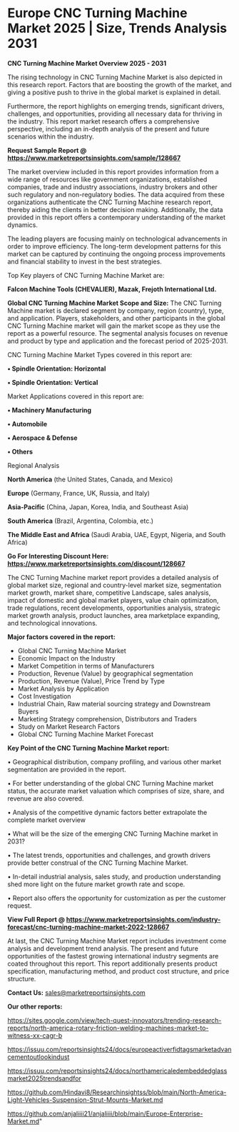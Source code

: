  # Europe CNC Turning Machine Market 2025 | Size, Trends Analysis 2031

<Strong> CNC Turning Machine Market Overview 2025 - 2031</strong>

The rising technology in CNC Turning Machine Market is also depicted in this research report. Factors that are boosting the growth of the market, and giving a positive push to thrive in the global market is explained in detail.

Furthermore, the report highlights on emerging trends, significant drivers, challenges, and opportunities, providing all necessary data for thriving in the industry. This report market research offers a comprehensive perspective, including an in-depth analysis of the present and future scenarios within the industry.

<strong>Request Sample Report @ <a href=https://www.marketreportsinsights.com/sample/128667>https://www.marketreportsinsights.com/sample/128667</a></strong>

The market overview included in this report provides information from a wide range of resources like government organizations, established companies, trade and industry associations, industry brokers and other such regulatory and non-regulatory bodies. The data acquired from these organizations authenticate the CNC Turning Machine research report, thereby aiding the clients in better decision making. Additionally, the data provided in this report offers a contemporary understanding of the market dynamics.

The leading players are focusing mainly on technological advancements in order to improve efficiency. The long-term development patterns for this market can be captured by continuing the ongoing process improvements and financial stability to invest in the best strategies.

Top Key players of CNC Turning Machine Market are:

<strong>Falcon Machine Tools (CHEVALIER), Mazak, Frejoth International Ltd.</strong>

<strong><b>Global CNC Turning Machine Market Scope and Size:</b></strong>
The CNC Turning Machine market is declared segment by company, region (country), type, and application. Players, stakeholders, and other participants in the global CNC Turning Machine market will gain the market scope as they use the report as a powerful resource. The segmental analysis focuses on revenue and product by type and application and the forecast period of 2025-2031.

CNC Turning Machine Market Types covered in this report are:

<strong>• Spindle Orientation: Horizontal

• Spindle Orientation: Vertical</strong>

Market Applications covered in this report are:

<strong>• Machinery Manufacturing

• Automobile

• Aerospace & Defense

• Others</strong> 

Regional Analysis

<strong>North America</strong> (the United States, Canada, and Mexico)

<strong>Europe</strong> (Germany, France, UK, Russia, and Italy)

<strong>Asia-Pacific</strong> (China, Japan, Korea, India, and Southeast Asia)

<strong>South America</strong> (Brazil, Argentina, Colombia, etc.)

<strong>The Middle East and Africa</strong> (Saudi Arabia, UAE, Egypt, Nigeria, and South Africa)

<strong>Go For Interesting Discount Here: <a href=https://www.marketreportsinsights.com/discount/128667>https://www.marketreportsinsights.com/discount/128667</a></strong>

The CNC Turning Machine market report provides a detailed analysis of global market size, regional and country-level market size, segmentation market growth, market share, competitive Landscape, sales analysis, impact of domestic and global market players, value chain optimization, trade regulations, recent developments, opportunities analysis, strategic market growth analysis, product launches, area marketplace expanding, and technological innovations.

<strong><b>Major factors covered in the report:</b></strong>
<ul>
  <li>Global CNC Turning Machine Market </li>
  <li>Economic Impact on the Industry</li>
  <li>Market Competition in terms of Manufacturers</li>
  <li>Production, Revenue (Value) by geographical segmentation</li>
  <li>Production, Revenue (Value), Price Trend by Type</li>
  <li>Market Analysis by Application</li>
  <li>Cost Investigation</li>
  <li>Industrial Chain, Raw material sourcing strategy and Downstream Buyers</li>
  <li>Marketing Strategy comprehension, Distributors and Traders</li>
  <li>Study on Market Research Factors</li>
  <li>Global CNC Turning Machine Market Forecast</li>
</ul>

<strong><b>Key Point of the CNC Turning Machine Market report:</b></strong>

• Geographical distribution, company profiling, and various other market segmentation are provided in the report.

• For better understanding of the global CNC Turning Machine market status, the accurate market valuation which comprises of size, share, and revenue are also covered.

• Analysis of the competitive dynamic factors better extrapolate the complete market overview

• What will be the size of the emerging CNC Turning Machine market in 2031?

• The latest trends, opportunities and challenges, and growth drivers provide better construal of the CNC Turning Machine Market.

• In-detail industrial analysis, sales study, and production understanding shed more light on the future market growth rate and scope.

• Report also offers the opportunity for customization as per the customer request.

<strong><b>View Full Report @ <a href=https://www.marketreportsinsights.com/industry-forecast/cnc-turning-machine-market-2022-128667>https://www.marketreportsinsights.com/industry-forecast/cnc-turning-machine-market-2022-128667</a></b></strong>


At last, the CNC Turning Machine Market report includes investment come analysis and development trend analysis. The present and future opportunities of the fastest growing international industry segments are coated throughout this report. This report additionally presents product specification, manufacturing method, and product cost structure, and price structure.

<strong>Contact Us:</strong>
sales@marketreportsinsights.com

<strong>Our other reports:</strong>

<a href=https://sites.google.com/view/tech-quest-innovators/trending-research-reports/north-america-rotary-friction-welding-machines-market-to-witness-xx-cagr-b>https://sites.google.com/view/tech-quest-innovators/trending-research-reports/north-america-rotary-friction-welding-machines-market-to-witness-xx-cagr-b</a>

<a href=https://issuu.com/reportsinsights24/docs/europeactiverfidtagsmarketadvancementoutlookindust>https://issuu.com/reportsinsights24/docs/europeactiverfidtagsmarketadvancementoutlookindust</a>

<a href=https://issuu.com/reportsinsights24/docs/northamericaledembeddedglassmarket2025trendsandfor>https://issuu.com/reportsinsights24/docs/northamericaledembeddedglassmarket2025trendsandfor</a>

<a href=https://github.com/Hindavi8/Researchinsightss/blob/main/North-America-Light-Vehicles-Suspension-Strut-Mounts-Market.md>https://github.com/Hindavi8/Researchinsightss/blob/main/North-America-Light-Vehicles-Suspension-Strut-Mounts-Market.md</a>

<a href=https://github.com/anjaliiii21/anjaliiii/blob/main/Europe-Enterprise-Market.md>https://github.com/anjaliiii21/anjaliiii/blob/main/Europe-Enterprise-Market.md</a>"
